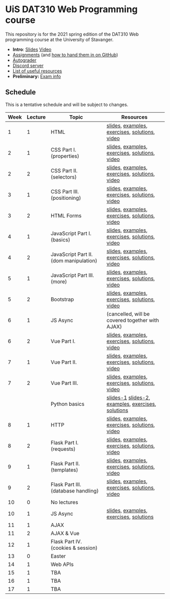   # UiS DAT310 Web Programming course

This repository is for the 2021 spring edition of the DAT310 Web programming course at the University of Stavanger. 

  - **Intro**: [Slides](slides/2021-Course_info.pdf) [Video](https://stavanger.instructuremedia.com/embed/b66dbadf-30e6-48cf-a058-466566e11092)
  - [Assignments](https://github.com/dat310-spring21/assignments) (and [how to hand them in on GitHub](autograder.md))
  - [Autograder](https://uis.itest.run)
  - [Discord server](https://discord.gg/DmYvcMHFxf)
  - [List of useful resources](Resources.md)
  - **Preliminary:** [Exam info](exam-info.md)
  
  
  
  
## Schedule 
 
This is a tentative schedule and will be subject to changes.

| Week | Lecture | Topic | Resources |
| --- | --- | --- | --- |
| 1 | 1 | HTML | [slides](slides/HTML.pdf), [examples](examples/html/basic), [exercises](exercises/html/basic), [solutions](solutions/html/basic), [video](https://stavanger.instructuremedia.com/embed/f559ea93-4158-41ff-8e3a-a8525838c118)|
| 2 | 1 | CSS Part I. (properties) | [slides](slides/CSS-p1.pdf), [examples](examples/css/properties), [exercises](exercises/css/properties), [solutions](solutions/css/properties), [video](https://stavanger.instructuremedia.com/embed/9f07f6db-1580-4575-8ae3-e156c9618b82) |
| 2 | 2 | CSS Part II. (selectors) | [slides](slides/CSS-p2.pdf), [examples](examples/css/selectors), [exercises](exercises/css/selectors), [solutions](solutions/css/selectors), [video](https://stavanger.instructuremedia.com/embed/2ddf14fe-223b-4085-a58d-ab4ec7b675c4) |
| 3 | 1 | CSS Part III. (positioning) | [slides](slides/CSS-p3.pdf), [examples](examples/css/positioning), [exercises](exercises/css/positioning), [solutions](solutions/css/positioning), [video](https://stavanger.instructuremedia.com/embed/24cc653e-762b-4857-9e4c-d1c327e4acf5) |
| 3 | 2 | HTML Forms | [slides](slides/HTML-Forms.pdf), [examples](examples/html/forms), [exercises](exercises/html/forms), [solutions](solutions/html/forms), [video](https://stavanger.instructuremedia.com/embed/d8018180-a6ef-49b1-b6be-5bbeb4b6d613) |
| 4 | 1 | JavaScript Part I. (basics)  | [slides](slides/JS-p1.pdf), [examples](examples/js/basics), [exercises](exercises/js/basics), [solutions](solutions/js/basics), [video](https://stavanger.instructuremedia.com/embed/6b7c8c02-3b66-4e4f-b7eb-b353489476ef) |
| 4 | 2 | JavaScript Part II. (dom manipulation) | [slides](slides/JS-p2.pdf), [examples](examples/js/events_dom), [exercises](exercises/js/events_dom), [solutions](solutions/js/events_dom), [video](https://stavanger.instructuremedia.com/embed/7aec4f48-5736-43d2-bce8-b9e8a9a23700) |
| 5 | 1 | JavaScript Part III. (more) | [slides](slides/JS-p3.pdf), [examples](examples/js/more), [exercises](exercises/js/more), [solutions](solutions/js/more), [video](https://stavanger.instructuremedia.com/embed/1f174a69-f802-44b9-a307-3f34bc681c3c) |
| 5 | 2 | Bootstrap | [slides](slides/Bootstrap5.pdf), [examples](examples/bootstrap), [exercises](exercises/bootstrap), [solutions](solutions/bootstrap), [video](https://stavanger.instructuremedia.com/embed/d6c935af-2f55-4583-b33b-48bba2f7fb24) |
| 6 | 1 | JS Async | (cancelled, will be covered together with AJAX) |
| 6 | 2 | Vue Part I. | [slides](slides/Vue-p1.pdf), [examples](examples/js/vue), [exercises](exercises/js/vue), [solutions](solutions/js/vue), [video](https://stavanger.instructuremedia.com/embed/f154f638-2894-4eef-a901-a55e7b4d9cc1) |
| 7 | 1 | Vue Part II. | [slides](slides/Vue-p2.pdf), [examples](examples/js/vue2), [exercises](exercises/js/vue2), [solutions](solutions/js/vue2), [video](https://stavanger.instructuremedia.com/embed/25447d78-9d3f-4b95-8949-5b748c042f73) |
| 7 | 2 | Vue Part III. | [slides](slides/Vue-p3.pdf), [examples](examples/js/vue3), [exercises](exercises/js/vue3), [solutions](solutions/js/vue3), [video](https://stavanger.instructuremedia.com/embed/42ddc58c-7044-495f-bf43-7a661dce4b3f) |
| | | Python basics | [slides-1](https://speakerdeck.com/ljehl/python-p1) [slides-2](https://speakerdeck.com/ljehl/dat310-python-p2), [examples](examples/python/basics), [exercises](exercises/python/basics), [solutions](solutions/python/basics) |
| 8 | 1 | HTTP | [slides](slides/HTTP.pdf), [examples](examples/python/http), [exercises](exercises/python/http), [solutions](solutions/python/http), [video](https://stavanger.instructuremedia.com/embed/5c77c0c9-1bce-4704-ad97-9da5d0ab4e75) |
| 8 | 2 | Flask Part I. (requests) | [slides](slides/Flask-p1.pdf), [examples](examples/python/flask), [exercises](exercises/python/flask1), [solutions](solutions/python/flask1), [video](https://stavanger.instructuremedia.com/embed/c32dbb63-1440-4930-91dc-8e279136da99) |
| 9 | 1 | Flask Part II. (templates) | [slides](slides/Flask-p2.pdf), [examples](examples/python/flask), [exercises](exercises/python/flask2), [solutions](solutions/python/flask2), [video](https://stavanger.instructuremedia.com/embed/a50ed9d7-b561-44ce-ad89-c99e36a4862c) |
| 9 | 2 | Flask Part III. (database handling) | [slides](slides/Flask-p3.pdf), [examples](examples/python/flask), [exercises](exercises/python/flask3), [solutions](solutions/python/flask3), [video](https://stavanger.instructuremedia.com/embed/ed2ef4b9-157a-4059-893b-2937a2ca72b5) |
| 10 | 0 | No lectures |  |
| 10 | 1 | JS Async | [slides](slides/JS-async.pdf), [examples](examples/async/js), [exercises](exercises/async/js), [solutions](solutions/async/js) |
| 11 | 1 | AJAX |  |
| 11 | 2 | AJAX & Vue |  |
| 12 | 1 | Flask Part IV. (cookies & session) |  |
| 13 | 0 | Easter |  |
| 14 | 1 | Web APIs |  |
| 15 | 1 | TBA |  |
| 16 | 1 | TBA |  |
| 17 | 1 | TBA |  |
